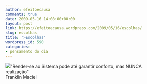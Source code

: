 ```yaml
---
author: efeitoecausa
comments: true
date: 2009-05-16 14:08:00+00:00
layout: post
link: https://efeitoecausa.wordpress.com/2009/05/16/escolhas/
slug: escolhas
title: '>Escolhas'
wordpress_id: 590
categories:
- pensamento do dia
---
```


>

[![](http://efeitoecausa.files.wordpress.com/2009/05/rendic3a7c3a3o.jpg?w=225)](http://efeitoecausa.files.wordpress.com/2009/05/rendic3a7c3a3o.jpg)"Render-se ao Sistema pode até garantir conforto, mas NUNCA realização"  
Franklin Maciel  

